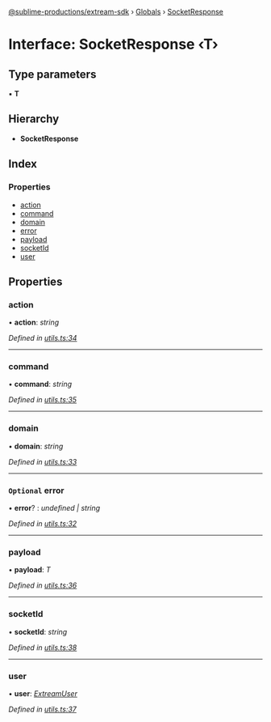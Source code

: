 [@sublime-productions/extream-sdk](../README.md) › [Globals](../globals.md) › [SocketResponse](socketresponse.md)

# Interface: SocketResponse ‹**T**›

## Type parameters

▪ **T**

## Hierarchy

* **SocketResponse**

## Index

### Properties

* [action](socketresponse.md#action)
* [command](socketresponse.md#command)
* [domain](socketresponse.md#domain)
* [error](socketresponse.md#optional-error)
* [payload](socketresponse.md#payload)
* [socketId](socketresponse.md#socketid)
* [user](socketresponse.md#user)

## Properties

###  action

• **action**: *string*

*Defined in [utils.ts:34](https://github.com/Extream-SaaS/ex-sdk/blob/be861a6/src/utils.ts#L34)*

___

###  command

• **command**: *string*

*Defined in [utils.ts:35](https://github.com/Extream-SaaS/ex-sdk/blob/be861a6/src/utils.ts#L35)*

___

###  domain

• **domain**: *string*

*Defined in [utils.ts:33](https://github.com/Extream-SaaS/ex-sdk/blob/be861a6/src/utils.ts#L33)*

___

### `Optional` error

• **error**? : *undefined | string*

*Defined in [utils.ts:32](https://github.com/Extream-SaaS/ex-sdk/blob/be861a6/src/utils.ts#L32)*

___

###  payload

• **payload**: *T*

*Defined in [utils.ts:36](https://github.com/Extream-SaaS/ex-sdk/blob/be861a6/src/utils.ts#L36)*

___

###  socketId

• **socketId**: *string*

*Defined in [utils.ts:38](https://github.com/Extream-SaaS/ex-sdk/blob/be861a6/src/utils.ts#L38)*

___

###  user

• **user**: *[ExtreamUser](extreamuser.md)*

*Defined in [utils.ts:37](https://github.com/Extream-SaaS/ex-sdk/blob/be861a6/src/utils.ts#L37)*
